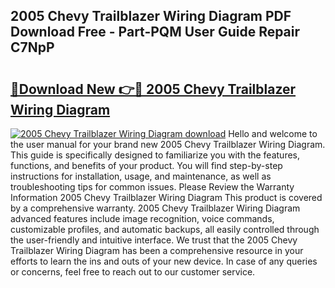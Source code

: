 ## 2005 Chevy Trailblazer Wiring Diagram PDF Download Free - Part-PQM User Guide Repair C7NpP

# <h2><a href="http://dfp4fbw.blite.top/?on=2005+Chevy+Trailblazer+Wiring+Diagram">🔗Download New 👉🔴 2005 Chevy Trailblazer Wiring Diagram</a></h2>

[![2005 Chevy Trailblazer Wiring Diagram download](https://i.imgur.com/lujVjoI.png)](http://dfp4fbw.blite.top/?on=2005+Chevy+Trailblazer+Wiring+Diagram)
Hello and welcome to the user manual for your brand new 2005 Chevy Trailblazer Wiring Diagram. This guide is specifically designed to familiarize you with the features, functions, and benefits of your product. You will find step-by-step instructions for installation, usage, and maintenance, as well as troubleshooting tips for common issues. Please Review the Warranty Information 2005 Chevy Trailblazer Wiring Diagram This product is covered by a comprehensive warranty. 2005 Chevy Trailblazer Wiring Diagram advanced features include image recognition, voice commands, customizable profiles, and automatic backups, all easily controlled through the user-friendly and intuitive interface. We trust that the 2005 Chevy Trailblazer Wiring Diagram has been a comprehensive resource in your efforts to learn the ins and outs of your new device. In case of any queries or concerns, feel free to reach out to our customer service.
